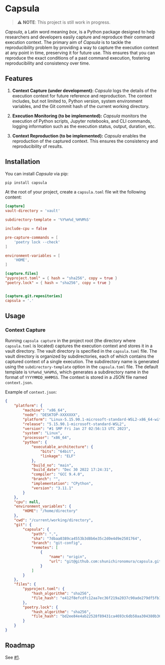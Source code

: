 # Capsula

> :warning: **NOTE**: This project is still work in progress.

*Capsula*, a Latin word meaning *box*, is a Python package designed to help researchers and developers easily capture and reproduce their command execution context. The primary aim of *Capsula* is to tackle the reproducibility problem by providing a way to capture the execution context at any point in time, preserving it for future use. This ensures that you can reproduce the exact conditions of a past command execution, fostering reproducibility and consistency over time.

## Features

1. **Context Capture (under development):** *Capsula* logs the details of the execution context for future reference and reproduction. The context includes, but not limited to, Python version, system environment variables, and the Git commit hash of the current working directory.

2. **Execution Monitoring (to be implemented):** *Capsula* monitors the execution of Python scripts, Jupyter notebooks, and CLI commands, logging information such as the execution status, output, duration, etc.

4. **Context Reproduction (to be implemented):** *Capsula* enables the reproduction of the captured context. This ensures the consistency and reproducibility of results.

## Installation

You can install *Capsula* via pip:

```bash
pip install capsula
```

At the root of your project, create a `capsula.toml` file wit the following content:

```toml
[capture]
vault-directory = 'vault'

subdirectory-template = '%Y%m%d_%H%M%S'

include-cpu = false

pre-capture-commands = [
    'poetry lock --check'
]

environment-variables = [
    'HOME',
]

[capture.files]
"pyproject.toml" = { hash = "sha256", copy = true }
"poetry.lock" = { hash = "sha256", copy = true }


[capture.git.repositories]
capsula = '.'
```


## Usage

### Context Capture

Running `capsula capture` in the project root (the directory where `capsula.toml` is located) captures the execution context and stores it in a vault directory. The vault directory is specified in the `capsula.toml` file. The vault directory is organized by subdirectories, each of which contains the captured context of a single execution. The subdirectory name is generated using the `subdirectory-template` option in the `capsula.toml` file. The default template is `%Y%m%d_%H%M%S`, which generates a subdirectory name in the format of `YYYYMMDD_HHMMSS`. The context is stored in a JSON file named `context.json`.

Example of `context.json`:

```json
{
    "platform": {
        "machine": "x86_64",
        "node": "DESKTOP-XXXXXXX",
        "platform": "Linux-5.15.90.1-microsoft-standard-WSL2-x86_64-with-glibc2.31",
        "release": "5.15.90.1-microsoft-standard-WSL2",
        "version": "#1 SMP Fri Jan 27 02:56:13 UTC 2023",
        "system": "Linux",
        "processor": "x86_64",
        "python": {
            "executable_architecture": {
                "bits": "64bit",
                "linkage": "ELF"
            },
            "build_no": "main",
            "build_date": "Dec 30 2022 17:24:31",
            "compiler": "GCC 9.4.0",
            "branch": "",
            "implementation": "CPython",
            "version": "3.11.1"
        }
    },
    "cpu": null,
    "environment_variables": {
        "HOME": "/home/directory"
    },
    "cwd": "/current/working/directory",
    "git": {
        "capsula": {
            "path": ".",
            "sha": "7dbaa0389ca4553b3d8b6e35c2d0e4d9e2501764",
            "branch": "git-config",
            "remotes": [
                {
                    "name": "origin",
                    "url": "git@github.com:shunichironomura/capsula.git"
                }
            ]
        }
    },
    "files": {
        "pyproject.toml": {
            "hash_algorithm": "sha256",
            "file_hash": "e412f8efcdfc12aa7ec36f219a2037c90ade279df5fb11fdefa5a5c3f583a1df"
        },
        "poetry.lock": {
            "hash_algorithm": "sha256",
            "file_hash": "bd2ee84e4ab22528f89431ca4693c6db58aa304380b36cee7d3e21e19f756df2"
        }
    }
}
```

## Roadmap

See [#1](https://github.com/shunichironomura/capsula/issues/1).
